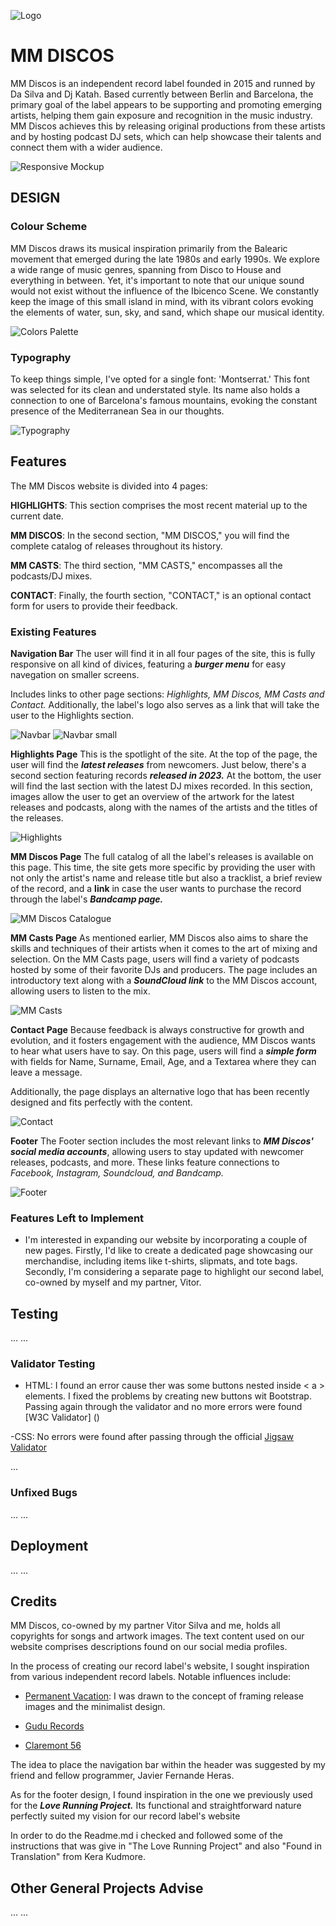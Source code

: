 ![Logo](/assets/images/logo_azul_800x800.jpg)

# MM DISCOS
MM Discos is an independent record label founded in 2015 and runned by Da Silva and Dj Katah. Based currently between Berlin and Barcelona, the primary goal of the label appears to be supporting and promoting emerging artists, helping them gain exposure and recognition in the music industry. MM Discos achieves this by releasing original productions from these artists and by hosting podcast DJ sets, which can help showcase their talents and connect them with a wider audience.

![ Responsive Mockup](/media/mmdiscos_mockup.png)

## DESIGN

### Colour Scheme
MM Discos draws its musical inspiration primarily from the Balearic movement that emerged during the late 1980s and early 1990s. We explore a wide range of music genres, spanning from Disco to House and everything in between. Yet, it's important to note that our unique sound would not exist without the influence of the Ibicenco Scene. We constantly keep the image of this small island in mind, with its vibrant colors evoking the elements of water, sun, sky, and sand, which shape our musical identity.

![Colors Palette](/media/mmdiscos_palette.png)

### Typography
To keep things simple, I've opted for a single font: 'Montserrat.' This font was selected for its clean and understated style. Its name also holds a connection to one of Barcelona's famous mountains, evoking the constant presence of the Mediterranean Sea in our thoughts.

![Typography](/media/mmdiscos_typo.png)

## Features
The MM Discos website is divided into 4 pages:

**HIGHLIGHTS**: This section comprises the most recent material up to the current date.

**MM DISCOS**: In the second section, "MM DISCOS," you will find the complete catalog of releases throughout its history.

**MM CASTS**: The third section, "MM CASTS," encompasses all the podcasts/DJ mixes.

**CONTACT**: Finally, the fourth section, "CONTACT," is an optional contact form for users to provide their feedback.

### Existing Features
__Navigation Bar__
The user will find it in all four pages of the site, this is fully responsive on all kind of divices, featuring a **_burger menu_** for easy navegation on smaller screens.

Includes links to other page sections: _Highlights, MM Discos, MM Casts and Contact._ Additionally, the label's logo also serves as a link that will take the user to the Highlights section.

![Navbar](/media/mmdiscos_navbar.png)
![Navbar small](/media/mmdiscos_navbar_small.png)

__Highlights Page__
This is the spotlight of the site. At the top of the page, the user will find the _**latest releases**_ from newcomers. Just below, there's a second section featuring records _**released in 2023.**_ At the bottom, the user will find the last section with the latest DJ mixes recorded.
In this section, images allow the user to get an overview of the artwork for the latest releases and podcasts, along with the names of the artists and the titles of the releases.
<!-- Screenshot of highlights page -->
![Highlights](/media/mmdiscos_highlights.png)

__MM Discos Page__
The full catalog of all the label's releases is available on this page. This time, the site gets more specific by providing the user with not only the artist's name and release title but also a tracklist, a brief review of the record, and a **link** in case the user wants to purchase the record through the label's _**Bandcamp page.**_
<!-- Screenshot of MM Discos catalogue page -->
![MM Discos Catalogue](/media/mmdiscos_mmdiscos_catalogue.png)

__MM Casts Page__
As mentioned earlier, MM Discos also aims to share the skills and techniques of their artists when it comes to the art of mixing and selection. On the MM Casts page, users will find a variety of podcasts hosted by some of their favorite DJs and producers. The page includes an introductory text along with a _**SoundCloud link**_ to the MM Discos account, allowing users to listen to the mix.
<!-- Screenshot of MM Casts page -->
![MM Casts](/media/mmdiscos_mmcasts.png)

__Contact Page__
Because feedback is always constructive for growth and evolution, and it fosters engagement with the audience, MM Discos wants to hear what users have to say. On this page, users will find a _**simple form**_ with fields for Name, Surname, Email, Age, and a Textarea where they can leave a message.

Additionally, the page displays an alternative logo that has been recently designed and fits perfectly with the content.
<!-- Screenshot of Contact page -->
![Contact](/media/mmdiscos_contact.png)

__Footer__
The Footer section includes the most relevant links to _**MM Discos' social media accounts**_, allowing users to stay updated with newcomer releases, podcasts, and more. These links feature connections to _Facebook, Instagram, Soundcloud, and Bandcamp._
<!-- Screenshot of Footer -->
![Footer](/media/mmdiscos_footer.png)

### Features Left to Implement
- I'm interested in expanding our website by incorporating a couple of new pages. Firstly, I'd like to create a dedicated page showcasing our merchandise, including items like t-shirts, slipmats, and tote bags. Secondly, I'm considering a separate page to highlight our second label, co-owned by myself and my partner, Vitor.

## Testing
...
...

### Validator Testing
- HTML:
I found an error cause ther was some buttons nested inside < a > elements. I fixed the problems by creating new buttons wit Bootstrap.
Passing again through the validator and no more errors were found [W3C Validator] ()

-CSS:
No errors were found after passing through the official [Jigsaw Validator]()


...

### Unfixed Bugs
...
...

## Deployment
...
...

## Credits
MM Discos, co-owned by my partner Vitor Silva and me, holds all copyrights for songs and artwork images. The text content used on our website comprises descriptions found on our social media profiles.

In the process of creating our record label's website, I sought inspiration from various independent record labels. Notable influences include:

- [Permanent Vacation](https://perm-vac.com/): I was drawn to the concept of framing release images and the minimalist design.

- [Gudu Records](https://peggygou.com/gudu-records)

- [Claremont 56](https://www.claremont56.com/)

The idea to place the navigation bar within the header was suggested by my friend and fellow programmer, Javier Fernande Heras.

As for the footer design, I found inspiration in the one we previously used for the _**Love Running Project.**_ Its functional and straightforward nature perfectly suited my vision for our record label's website

In order to do the Readme.md i checked and followed some of the instructions that was give in "The Love Running Project" and also "Found in Translation" from Kera Kudmore.

## Other General Projects Advise
...
...

